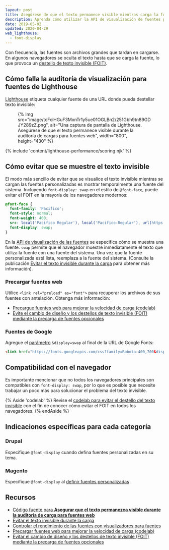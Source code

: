 ```yaml
---
layout: post
title: Asegúrese de que el texto permanece visible mientras carga la fuente web
description: Aprenda cómo utilizar la API de visualización de fuentes para asegurarse de que el texto de su página web siempre esté visible para sus usuarios.
date: 2019-05-02
updated: 2020-04-29
web_lighthouse:
  - font-display
---
```


Con frecuencia, las fuentes son archivos grandes que tardan en cargarse. En algunos navegadores se oculta el texto hasta que se carga la fuente, lo que provoca un [destello de texto invisible (FOIT)](/avoid-invisible-text).

## Cómo falla la auditoría de visualización para fuentes de Lighthouse

[Lighthouse](https://developer.chrome.com/docs/lighthouse/overview/) etiqueta cualquier fuente de una URL donde pueda destellar texto invisible:

<figure>{% Img src="image/tcFciHGuF3MxnTr1y5ue01OGLBn2/251Gbh9tn89GDJY289zZ.png", alt="Una captura de pantalla de Lighthouse. Asegúrese de que el texto permanece visible durante la auditoría de cargas para fuentes web", width="800", height="430" %}</figure>

{% include 'content/lighthouse-performance/scoring.njk' %}

## Cómo evitar que se muestre el texto invisible

El modo más sencillo de evitar que se visualice el texto invisible mientras se cargan las fuentes personalizadas es mostrar temporalmente una fuente del sistema. Incluyendo `font-display: swap` en el estilo de `@font-face`, puede evitar el FOIT en la mayoría de los navegadores modernos:

```css
@font-face {
  font-family: 'Pacifico';
  font-style: normal;
  font-weight: 400;
  src: local('Pacifico Regular'), local('Pacifico-Regular'), url(https://fonts.gstatic.com/s/pacifico/v12/FwZY7-Qmy14u9lezJ-6H6MmBp0u-.woff2) format('woff2');
  font-display: swap;
}
```

En la [API de visualización de las fuentes](https://developer.mozilla.org/docs/Web/CSS/@font-face/font-display) se especifica cómo se muestra una fuente. `swap` permite que el navegador muestre inmediatamente el texto que utiliza la fuente con una fuente del sistema. Una vez que la fuente personalizada está lista, reemplaza a la fuente del sistema. (Consulte la publicación [Evitar el texto invisible durante la carga](/avoid-invisible-text) para obtener más información).

### Precargar fuentes web

Utilice `<link rel="preload" as="font">` para recuperar los archivos de sus fuentes con antelación. Obtenga más información:

- [Precargue fuentes web para mejorar la velocidad de carga (codelab)](/codelab-preload-web-fonts/)<a></a>
- [Evite el cambio de diseño y los destellos de texto invisible (FOIT) mediante la precarga de fuentes opcionales](/preload-optional-fonts/)

### Fuentes de Google

Agregue el [parámetro](https://developer.mozilla.org/docs/Learn/Common_questions/What_is_a_URL#Basics_anatomy_of_a_URL) `&display=swap` al final de la URL de Google Fonts:

```html
<link href="https://fonts.googleapis.com/css?family=Roboto:400,700&display=swap" rel="stylesheet">
```

## Compatibilidad con el navegador

Es importante mencionar que no todos los navegadores principales son compatibles con `font-display: swap`, por lo que es posible que necesite trabajar un poco más para solucionar el problema del texto invisible.

{% Aside 'codelab' %} Revise el [codelab para evitar el destello del texto invisible](/codelab-avoid-invisible-text) con el fin de conocer cómo evitar el FOIT en todos los navegadores. {% endAside %}

## Indicaciones específicas para cada categoría

### Drupal

Especifique `@font-display` cuando defina fuentes personalizadas en su tema.

### Magento

Especifique `@font-display` al [definir fuentes personalizadas](https://devdocs.magento.com/guides/v2.3/frontend-dev-guide/css-topics/using-fonts.html) .

## Recursos

- [Código fuente para **Asegurar que el texto permanezca visible durante la auditoría de carga para fuentes web**](https://github.com/GoogleChrome/lighthouse/blob/master/core/audits/font-display.js)
- [Evitar el texto invisible durante la carga](/avoid-invisible-text)
- [Controlar el rendimiento de las fuentes con visualizadores para fuentes](https://developers.google.com/web/updates/2016/02/font-display)
- [Precargar fuentes web para mejorar la velocidad de carga (codelab)](/codelab-preload-web-fonts/)<a></a>
- [Evitar el cambio de diseño y los destellos de texto invisible (FOIT) mediante la precarga de fuentes opcionales](/preload-optional-fonts/)
